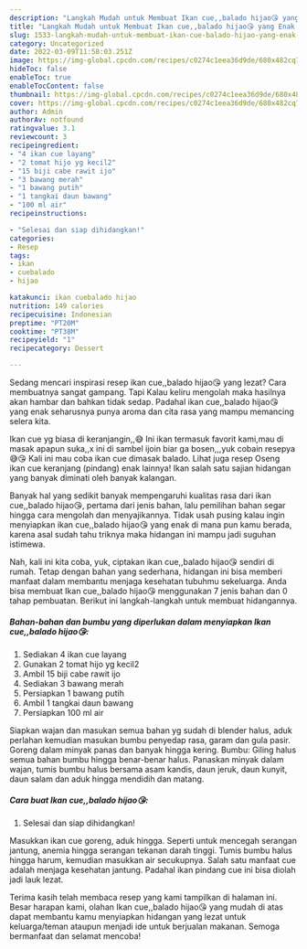 ```yaml
---
description: "Langkah Mudah untuk Membuat Ikan cue,,balado hijao😘 yang Enak Banget, Buat Buka Puasa Menggugah Selera"
title: "Langkah Mudah untuk Membuat Ikan cue,,balado hijao😘 yang Enak Banget, Buat Buka Puasa Menggugah Selera"
slug: 1533-langkah-mudah-untuk-membuat-ikan-cue-balado-hijao-yang-enak-banget-buat-buka-puasa-menggugah-selera
category: Uncategorized
date: 2022-03-09T11:58:03.251Z
image: https://img-global.cpcdn.com/recipes/c0274c1eea36d9de/680x482cq70/ikan-cuebalado-hijao-foto-resep-utama.jpg
hideToc: false
enableToc: true
enableTocContent: false
thumbnail: https://img-global.cpcdn.com/recipes/c0274c1eea36d9de/680x482cq70/ikan-cuebalado-hijao-foto-resep-utama.jpg
cover: https://img-global.cpcdn.com/recipes/c0274c1eea36d9de/680x482cq70/ikan-cuebalado-hijao-foto-resep-utama.jpg
author: Admin
authorAv: notfound
ratingvalue: 3.1
reviewcount: 3
recipeingredient:
- "4 ikan cue layang"
- "2 tomat hijo yg kecil2"
- "15 biji cabe rawit ijo"
- "3 bawang merah"
- "1 bawang putih"
- "1 tangkai daun bawang"
- "100 ml air"
recipeinstructions:

- "Selesai dan siap dihidangkan!"
categories:
- Resep
tags:
- ikan
- cuebalado
- hijao

katakunci: ikan cuebalado hijao 
nutrition: 149 calories
recipecuisine: Indonesian
preptime: "PT20M"
cooktime: "PT38M"
recipeyield: "1"
recipecategory: Dessert

---
```



Sedang mencari inspirasi resep ikan cue,,balado hijao😘 yang lezat? Cara membuatnya sangat gampang. Tapi Kalau keliru mengolah maka hasilnya akan hambar dan bahkan tidak sedap. Padahal ikan cue,,balado hijao😘 yang enak seharusnya punya aroma dan cita rasa yang mampu memancing selera kita.


Ikan cue yg biasa di keranjangin,,😅 Ini ikan termasuk favorit kami,mau di masak apapun suka,,x ini di sambel ijoin biar ga bosen,,,yuk cobain resepya😅😘 Kali ini mau coba ikan cue dimasak balado. Lihat juga resep Oseng ikan cue keranjang (pindang) enak lainnya! Ikan salah satu sajian hidangan yang banyak diminati oleh banyak kalangan.

Banyak hal yang sedikit banyak mempengaruhi kualitas rasa dari ikan cue,,balado hijao😘, pertama dari jenis bahan, lalu pemilihan bahan segar hingga cara mengolah dan menyajikannya. Tidak usah pusing kalau ingin menyiapkan ikan cue,,balado hijao😘 yang enak di mana pun kamu berada, karena asal sudah tahu triknya maka hidangan ini mampu jadi suguhan istimewa.


Nah, kali ini kita coba, yuk, ciptakan ikan cue,,balado hijao😘 sendiri di rumah. Tetap dengan bahan yang sederhana, hidangan ini bisa memberi manfaat dalam membantu menjaga kesehatan tubuhmu sekeluarga. Anda bisa membuat Ikan cue,,balado hijao😘 menggunakan 7 jenis bahan dan 0 tahap pembuatan. Berikut ini langkah-langkah untuk membuat hidangannya.

<!--inarticleads1-->

##### Bahan-bahan dan bumbu yang diperlukan dalam menyiapkan Ikan cue,,balado hijao😘:

1. Sediakan 4 ikan cue layang
1. Gunakan 2 tomat hijo yg kecil2
1. Ambil 15 biji cabe rawit ijo
1. Sediakan 3 bawang merah
1. Persiapkan 1 bawang putih
1. Ambil 1 tangkai daun bawang
1. Persiapkan 100 ml air


Siapkan wajan dan masukan semua bahan yg sudah di blender halus, aduk perlahan kemudian masukan bumbu penyedap rasa, garam dan gula pasir. Goreng dalam minyak panas dan banyak hingga kering. Bumbu: Giling halus semua bahan bumbu hingga benar-benar halus. Panaskan minyak dalam wajan, tumis bumbu halus bersama asam kandis, daun jeruk, daun kunyit, daun salam dan aduk hingga mendidih dan matang. 

<!--inarticleads2-->

##### Cara buat Ikan cue,,balado hijao😘:


1. Selesai dan siap dihidangkan!

Masukkan ikan cue goreng, aduk hingga. Seperti untuk mencegah serangan jantung, anemia hingga serangan tekanan darah tinggi. Tumis bumbu halus hingga harum, kemudian masukkan air secukupnya. Salah satu manfaat cue adalah menjaga kesehatan jantung. Padahal ikan pindang cue ini bisa diolah jadi lauk lezat. 

Terima kasih telah membaca resep yang kami tampilkan di halaman ini. Besar harapan kami, olahan Ikan cue,,balado hijao😘 yang mudah di atas dapat membantu kamu menyiapkan hidangan yang lezat untuk keluarga/teman ataupun menjadi ide untuk berjualan makanan. Semoga bermanfaat dan selamat mencoba!
